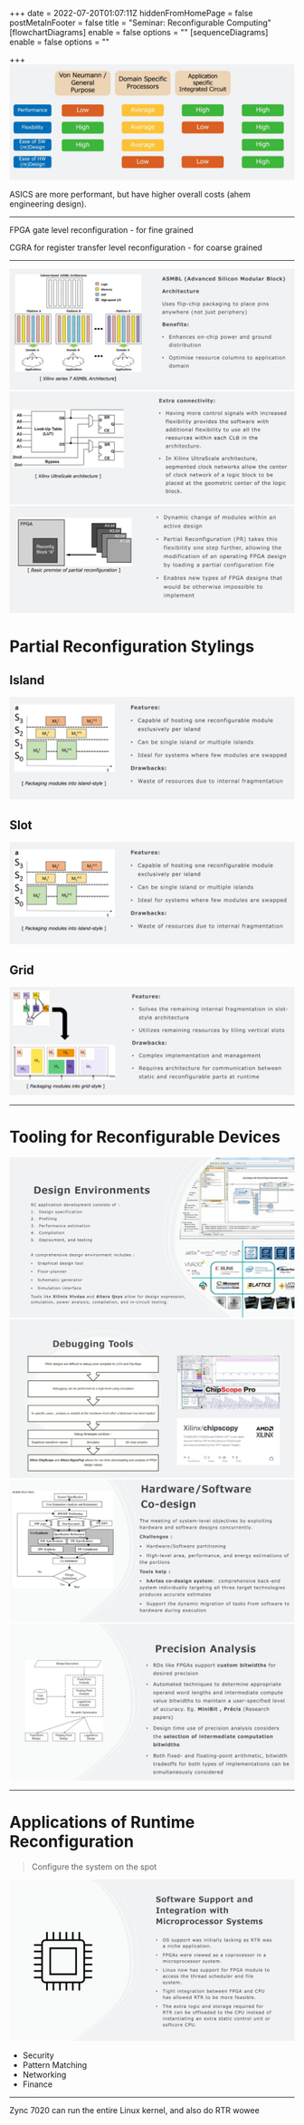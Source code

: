 +++
date = 2022-07-20T01:07:11Z
hiddenFromHomePage = false
postMetaInFooter = false
title = "Seminar: Reconfigurable Computing"
[flowchartDiagrams]
enable = false
options = ""
[sequenceDiagrams]
enable = false
options = ""

+++
![](/uploads/snipaste_2022-07-20_11-07-05.jpg)

ASICS are more performant, but have higher overall costs (ahem engineering design).

***

FPGA gate level reconfiguration - for fine grained

CGRA for register transfer level reconfiguration - for coarse grained

***

![](/uploads/snipaste_2022-07-20_11-11-27.jpg)  
![](/uploads/snipaste_2022-07-20_11-12-22.jpg)  
![](/uploads/snipaste_2022-07-20_11-13-57.jpg)

# Partial Reconfiguration Stylings

## Island

![](/uploads/snipaste_2022-07-20_11-14-48.jpg)

## Slot

![](/uploads/snipaste_2022-07-20_11-14-48.jpg)

## Grid

![](/uploads/snipaste_2022-07-20_11-16-14.jpg)

***

# Tooling for Reconfigurable Devices

![](/uploads/snipaste_2022-07-20_11-19-12.jpg)  
![](/uploads/snipaste_2022-07-20_11-20-02.jpg)  
![](/uploads/snipaste_2022-07-20_11-22-40.jpg)  
![](/uploads/snipaste_2022-07-20_11-23-45.jpg)

***

# Applications of Runtime Reconfiguration

> Configure the system on the spot

![](/uploads/snipaste_2022-07-20_11-30-32.jpg)

* Security
* Pattern Matching
* Networking
* Finance

***

Zync 7020 can run the entire Linux kernel, and also do RTR wowee